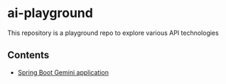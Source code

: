 # ai-playground

This repository is a playground repo to explore various API technologies

## Contents

- [Spring Boot Gemini application](./gemini/README.MD)